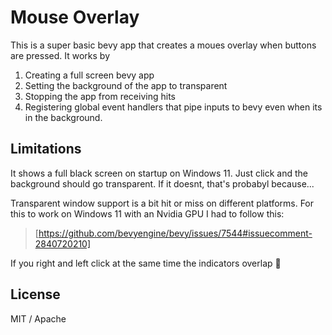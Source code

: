 # Mouse Overlay

This is a super basic bevy app that creates a moues overlay when buttons
are pressed. It works by

1. Creating a full screen bevy app
2. Setting the background of the app to transparent
3. Stopping the app from receiving hits
4. Registering global event handlers that pipe inputs to bevy even when its
   in the background.


## Limitations

It shows a full black screen on startup on Windows 11. Just click and the
background should go transparent. If it doesnt, that's probabyl because...

Transparent window support is a bit hit or miss on different platforms. For
this to work on Windows 11 with an Nvidia GPU I had to follow this:

> [https://github.com/bevyengine/bevy/issues/7544#issuecomment-2840720210]

If you right and left click at the same time the indicators overlap :shrug:

## License

MIT / Apache
